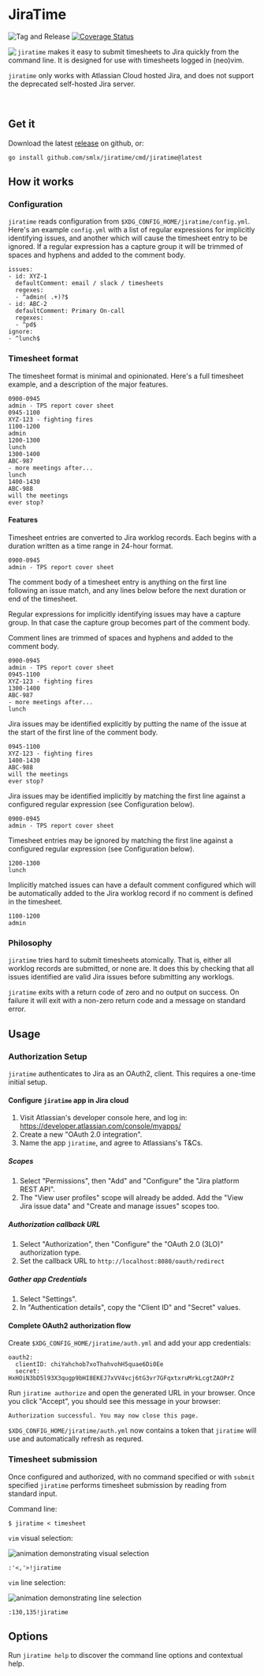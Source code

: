 # JiraTime

![Tag and Release](https://github.com/smlx/jiratime/workflows/Tag%20and%20Release/badge.svg)
[![Coverage Status](https://coveralls.io/repos/github/smlx/jiratime/badge.svg?branch=main)](https://coveralls.io/github/smlx/jiratime?branch=main)

<img align="left" src="jiratime.jpg">

`jiratime` makes it easy to submit timesheets to Jira quickly from the command line.
It is designed for use with timesheets logged in (neo)vim.

`jiratime` only works with Atlassian Cloud hosted Jira, and does not support the deprecated self-hosted Jira server.

<br clear="left" />

## Get it

Download the latest [release](https://github.com/smlx/jiratime/releases) on github, or:

```
go install github.com/smlx/jiratime/cmd/jiratime@latest
```

## How it works

### Configuration

`jiratime` reads configuration from `$XDG_CONFIG_HOME/jiratime/config.yml`.
Here's an example `config.yml` with a list of regular expressions for implicitly identifying issues, and another which will cause the timesheet entry to be ignored.
If a regular expression has a capture group it will be trimmed of spaces and hyphens and added to the comment body.

```
issues:
- id: XYZ-1
  defaultComment: email / slack / timesheets
  regexes:
  - ^admin( .+)?$
- id: ABC-2
  defaultComment: Primary On-call
  regexes:
  - ^pd$
ignore:
- ^lunch$
```

### Timesheet format

The timesheet format is minimal and opinionated.
Here's a full timesheet example, and a description of the major features.

```
0900-0945
admin - TPS report cover sheet
0945-1100
XYZ-123 - fighting fires
1100-1200
admin
1200-1300
lunch
1300-1400
ABC-987
- more meetings after...
lunch
1400-1430
ABC-988
will the meetings
ever stop?
```

#### Features

Timesheet entries are converted to Jira worklog records.
Each begins with a duration written as a time range in 24-hour format.

```
0900-0945
admin - TPS report cover sheet
```

The comment body of a timesheet entry is anything on the first line following an issue match, and any lines below before the next duration or end of the timesheet.

Regular expressions for implicitly identifying issues may have a capture group.
In that case the capture group becomes part of the comment body.

Comment lines are trimmed of spaces and hyphens and added to the comment body.

```
0900-0945
admin - TPS report cover sheet
0945-1100
XYZ-123 - fighting fires
1300-1400
ABC-987
- more meetings after...
lunch
```

Jira issues may be identified explicitly by putting the name of the issue at the start of the first line of the comment body.

```
0945-1100
XYZ-123 - fighting fires
1400-1430
ABC-988
will the meetings
ever stop?
```

Jira issues may be identified implicitly by matching the first line against a configured regular expression (see Configuration below).

```
0900-0945
admin - TPS report cover sheet
```

Timesheet entries may be ignored by matching the first line against a configured regular expression (see Configuration below).

```
1200-1300
lunch
```

Implicitly matched issues can have a default comment configured which will be automatically added to the Jira worklog record if no comment is defined in the timesheet.

```
1100-1200
admin
```

### Philosophy

`jiratime` tries hard to submit timesheets atomically.
That is, either all worklog records are submitted, or none are.
It does this by checking that all issues identified are valid Jira issues before submitting any worklogs.

`jiratime` exits with a return code of zero and no output on success.
On failure it will exit with a non-zero return code and a message on standard error.

## Usage

### Authorization Setup

`jiratime` authenticates to Jira as an OAuth2, client.
This requires a one-time initial setup.

#### Configure `jiratime` app in Jira cloud

1. Visit Atlassian's developer console here, and log in: https://developer.atlassian.com/console/myapps/
2. Create a new "OAuth 2.0 integration".
3. Name the app `jiratime`, and agree to Atlassians's T&Cs.

##### Scopes

1. Select "Permissions", then "Add" and "Configure" the "Jira platform REST API".
2. The "View user profiles" scope will already be added. Add the "View Jira issue data" and "Create and manage issues" scopes too.

##### Authorization callback URL

1. Select "Authorization", then "Configure" the "OAuth 2.0 (3LO)" authorization type.
2. Set the callback URL to `http://localhost:8080/oauth/redirect`

##### Gather app Credentials

1. Select "Settings".
2. In "Authentication details", copy the "Client ID" and "Secret" values.

#### Complete OAuth2 authorization flow

Create `$XDG_CONFIG_HOME/jiratime/auth.yml` and add your app credentials:

```
oauth2:
  clientID: chiYahchob7xoThahvohH5quae6Di0Ee
  secret: HxHOiN3bD5l93X3qugp9bHI8EKEJ7xVV4vcj6tG3vr7GFqxtxruMrkLcgtZAOPrZ
```

Run `jiratime authorize` and open the generated URL in your browser.
Once you click "Accept", you should see this message in your browser:

```
Authorization successful. You may now close this page.
```

`$XDG_CONFIG_HOME/jiratime/auth.yml` now contains a token that `jiratime` will use and automatically refresh as requred.

### Timesheet submission

Once configured and authorized, with no command specified or with `submit` specified `jiratime` performs timesheet submission by reading from standard input.

Command line:

```
$ jiratime < timesheet
```

`vim` visual selection:

![animation demonstrating visual selection](visual-selection.gif)

```
:'<,'>!jiratime
```

`vim` line selection:

![animation demonstrating line selection](line-selection.gif)

```
:130,135!jiratime
```

## Options

Run `jiratime help` to discover the command line options and contextual help.
